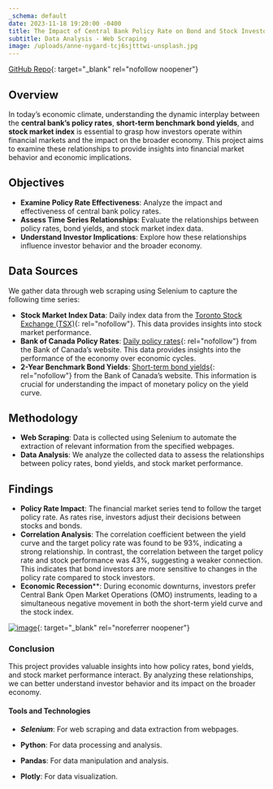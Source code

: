 ```yaml
---
_schema: default
date: 2023-11-18 19:20:00 -0400
title: The Impact of Central Bank Policy Rate on Bond and Stock Investors
subtitle: Data Analysis - Web Scraping
image: /uploads/anne-nygard-tcj6sjtttwi-unsplash.jpg
---
```

[GitHub Repo](https://github.com/SederaRas/WEB_SCRAPING_PROJECT.git "Github Repo"){: target="_blank" rel="nofollow noopener"}

## Overview

In today’s economic climate, understanding the dynamic interplay between the **central bank’s policy rates**, **short-term benchmark bond yields**, and **stock market index** is essential to grasp how investors operate within financial markets and the impact on the broader economy. This project aims to examine these relationships to provide insights into financial market behavior and economic implications.

## Objectives

* **Examine Policy Rate Effectiveness**: Analyze the impact and effectiveness of central bank policy rates.
* **Assess Time Series Relationships**: Evaluate the relationships between policy rates, bond yields, and stock market index data.
* **Understand Investor Implications**: Explore how these relationships influence investor behavior and the broader economy.

## Data Sources

We gather data through web scraping using Selenium to capture the following time series:

* **Stock Market Index Data**: Daily index data from the [Toronto Stock Exchange (TSX)](https://money.tmx.com/en){: rel="nofollow"}. This data provides insights into stock market performance.
* **Bank of Canada Policy Rates**: [Daily policy rates](https://www.bankofcanada.ca/core-functions/monetary-policy/key-interest-rate/){: rel="nofollow"} from the Bank of Canada’s website. This data provides insights into the performance of the economy over economic cycles.
* **2-Year Benchmark Bond Yields**: [Short-term bond yields](https://www.bankofcanada.ca/rates/interest-rates/canadian-bonds/){: rel="nofollow"} from the Bank of Canada’s website. This information is crucial for understanding the impact of monetary policy on the yield curve.

## Methodology

* **Web Scraping**: Data is collected using Selenium to automate the extraction of relevant information from the specified webpages.
* **Data Analysis**: We analyze the collected data to assess the relationships between policy rates, bond yields, and stock market performance.

## Findings

* **Policy Rate Impact**: The financial market series tend to follow the target policy rate. As rates rise, investors adjust their decisions between stocks and bonds.
* **Correlation Analysis**: The correlation coefficient between the yield curve and the target policy rate was found to be 93%, indicating a strong relationship. In contrast, the correlation between the target policy rate and stock performance was 43%, suggesting a weaker connection. This indicates that bond investors are more sensitive to changes in the policy rate compared to stock investors.
* **Economic Recession**\*\*: During economic downturns, investors prefer Central Bank Open Market Operations (OMO) instruments, leading to a simultaneous negative movement in both the short-term yield curve and the stock index.

[![image](/uploads/picture1.png)](https://private-user-images.githubusercontent.com/144865074/364063225-883d3914-daa8-43d8-80ad-56343f096d3c.png?jwt=eyJhbGciOiJIUzI1NiIsInR5cCI6IkpXVCJ9.eyJpc3MiOiJnaXRodWIuY29tIiwiYXVkIjoicmF3LmdpdGh1YnVzZXJjb250ZW50LmNvbSIsImtleSI6ImtleTUiLCJleHAiOjE3MjYwMjgzNjYsIm5iZiI6MTcyNjAyODA2NiwicGF0aCI6Ii8xNDQ4NjUwNzQvMzY0MDYzMjI1LTg4M2QzOTE0LWRhYTgtNDNkOC04MGFkLTU2MzQzZjA5NmQzYy5wbmc_WC1BbXotQWxnb3JpdGhtPUFXUzQtSE1BQy1TSEEyNTYmWC1BbXotQ3JlZGVudGlhbD1BS0lBVkNPRFlMU0E1M1BRSzRaQSUyRjIwMjQwOTExJTJGdXMtZWFzdC0xJTJGczMlMkZhd3M0X3JlcXVlc3QmWC1BbXotRGF0ZT0yMDI0MDkxMVQwNDE0MjZaJlgtQW16LUV4cGlyZXM9MzAwJlgtQW16LVNpZ25hdHVyZT0yODBiZDBmNjgwZGFlN2VmMzgzMTYwYzU0NzRiMTI2OTA5ZDg2MDk2MjA5NDhhODBhMDg5ZjgwMmNmMmFmN2E5JlgtQW16LVNpZ25lZEhlYWRlcnM9aG9zdCZhY3Rvcl9pZD0wJmtleV9pZD0wJnJlcG9faWQ9MCJ9.BhtEIM02Zbn0s745H7UV3YVDtdw25fAX0ZbvSkHW2-I){: target="_blank" rel="noreferrer noopener"}

### Conclusion

This project provides valuable insights into how policy rates, bond yields, and stock market performance interact. By analyzing these relationships, we can better understand investor behavior and its impact on the broader economy.

#### Tools and Technologies

* ***Selenium***: For web scraping and data extraction from webpages.
* **Python**: For data processing and analysis.
* **Pandas**: For data manipulation and analysis.
* **Plotly**: For data visualization.

  &nbsp;